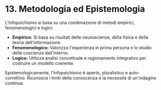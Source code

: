 # 13. Metodologia ed Epistemologia

L'Infopsichismo si basa su una combinazione di metodi empirici, fenomenologici e logici:

- **Empirico:** Si basa su risultati delle neuroscienze, della fisica e della teoria dell'informazione.
- **Fenomenologico:** Valorizza l'esperienza in prima persona e lo studio della coscienza dall'interno.
- **Logico:** Utilizza analisi concettuale e ragionamento integrativo per costruire un modello coerente.

Epistemologicamente, l'Infopsichismo è aperto, pluralistico e auto-correttivo. Riconosce i limiti della conoscenza e la necessità di un'indagine continua.
